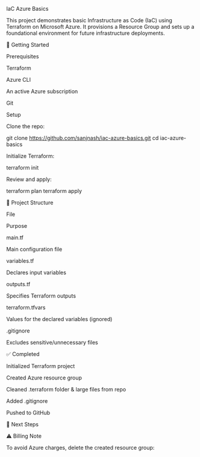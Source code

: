 IaC Azure Basics

This project demonstrates basic Infrastructure as Code (IaC) using Terraform on Microsoft Azure. It provisions a Resource Group and sets up a foundational environment for future infrastructure deployments.

🚀 Getting Started

Prerequisites

Terraform

Azure CLI

An active Azure subscription

Git

Setup

Clone the repo:

git clone https://github.com/sanjnash/iac-azure-basics.git
cd iac-azure-basics

Initialize Terraform:

terraform init

Review and apply:

terraform plan
terraform apply

📁 Project Structure

File

Purpose

main.tf

Main configuration file

variables.tf

Declares input variables

outputs.tf

Specifies Terraform outputs

terraform.tfvars

Values for the declared variables (ignored)

.gitignore

Excludes sensitive/unnecessary files

✅ Completed

Initialized Terraform project

Created Azure resource group

Cleaned .terraform folder & large files from repo

Added .gitignore

Pushed to GitHub

📌 Next Steps



⚠️ Billing Note

To avoid Azure charges, delete the created resource group:
